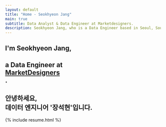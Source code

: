 ```yaml
---
layout: default
title: "Home - Seokhyeon Jang"
main: true
subtitle: Data Analyst & Data Engineer at Marketdesigners.
description: Seokhyeon Jang, who is a Data Engineer based in Seoul, South Korea. | '장석현' 데이터 엔지니어입니다. 마켓디자이너스에서 일합니다.
---
```


<div class="intro-animation">
<section class="explanation">
    <h1 class="intro">
    I'm Seokhyeon Jang,
    </h1>
    <h1 class="intro">a Data Engineer at 
        <div class="intro-link">
            <a class="transition" href="https://marketdesigners.com/" target="_blank">
                MarketDesigners
            </a>
            <div class="underline-mask transition"></div>
            <div class="underline"></div>
        </div>.
    </h1>
    <h2 class="intro">안녕하세요,<br> 데이터 엔지니어 '장석현'입니다. </h2>
</section>
</div>

{% include resume.html %}
